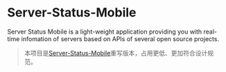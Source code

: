 # Server-Status-Mobile

Server Status Mobile is a light-weight application providing you with real-time infomation of servers based on APIs of several open source projects.

> 本项目是[Server-Status-Mobile](https://github.com/weirui-kong/Server-Status-Mobile/)重写版本，占用更低、更加符合设计规范。
